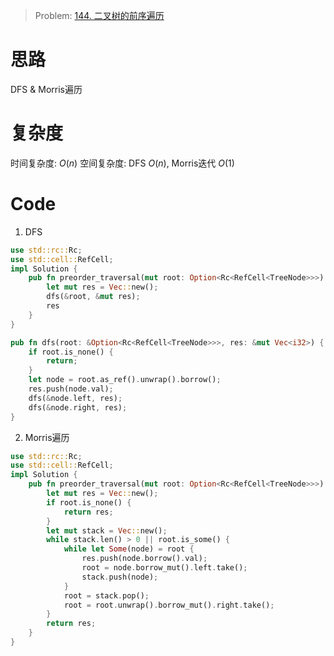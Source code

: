 
> Problem: [144. 二叉树的前序遍历](https://leetcode.cn/problems/binary-tree-preorder-traversal/description/)

# 思路

DFS & Morris遍历

# 复杂度

时间复杂度: $O(n)$
空间复杂度: DFS $O(n)$, Morris迭代 $O(1)$

# Code

1. DFS

```Rust []
use std::rc::Rc;
use std::cell::RefCell;
impl Solution {
    pub fn preorder_traversal(mut root: Option<Rc<RefCell<TreeNode>>>) -> Vec<i32> {
        let mut res = Vec::new();
        dfs(&root, &mut res);
        res
    }
}

pub fn dfs(root: &Option<Rc<RefCell<TreeNode>>>, res: &mut Vec<i32>) {
    if root.is_none() {
        return;
    }
    let node = root.as_ref().unwrap().borrow();
    res.push(node.val);
    dfs(&node.left, res);
    dfs(&node.right, res);
}
```
  
2. Morris遍历

```Rust []
use std::rc::Rc;
use std::cell::RefCell;
impl Solution {
    pub fn preorder_traversal(mut root: Option<Rc<RefCell<TreeNode>>>) -> Vec<i32> {
        let mut res = Vec::new();
        if root.is_none() {
            return res;
        }
        let mut stack = Vec::new();
        while stack.len() > 0 || root.is_some() {
            while let Some(node) = root {
                res.push(node.borrow().val);
                root = node.borrow_mut().left.take();
                stack.push(node);
            }
            root = stack.pop();
            root = root.unwrap().borrow_mut().right.take();
        }
        return res;
    }
}
```